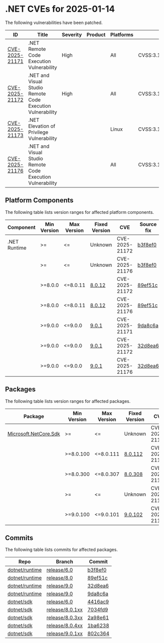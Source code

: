 # .NET CVEs for 2025-01-14

The following vulnerabilities have been patched.

| ID                | Title             | Severity      | Product       | Platforms     | CVSS                         |
| ----------------- | ----------------- | ------------- | ------------- | ------------- | ---------------------------- |
| [CVE-2025-21171][CVE-2025-21171] | .NET Remote Code Execution Vulnerability | High |  | All | CVSS:3.1/AV:N/AC:H/PR:N/UI:N/S:U/C:H/I:H/A:H |
| [CVE-2025-21172][CVE-2025-21172] | .NET and Visual Studio Remote Code Execution Vulnerability | High |  | All | CVSS:3.1/AV:N/AC:H/PR:N/UI:R/S:U/C:H/I:H/A:H |
| [CVE-2025-21173][CVE-2025-21173] | .NET Elevation of Privilege Vulnerability |  |  | Linux | CVSS:3.1/AV:L/AC:L/PR:L/UI:R/S:U/C:H/I:H/A:H/E:U/RL:O/RC:C |
| [CVE-2025-21176][CVE-2025-21176] | .NET and Visual Studio Remote Code Execution Vulnerability |  |  | All | CVSS:3.1/AV:N/AC:L/PR:N/UI:R/S:U/C:H/I:H/A:H |

## Platform Components

The following table lists version ranges for affected platform components.

| Component     | Min Version   | Max Version | Fixed Version | CVE     | Source fix |
| ------------- | ------------- | --------- | --------- | ------------- | -------- |
| .NET Runtime  | >=            | <=        | Unknown   | CVE-2025-21172 | [b3f8ef0][b3f8ef0]  |
|               | >=            | <=        | Unknown   | CVE-2025-21176 | [b3f8ef0][b3f8ef0]  |
|               | >=8.0.0       | <=8.0.11  | [8.0.12](https://github.com/dotnet/core/blob/main/release-notes/8.0/8.0.12/8.0.12.md) | CVE-2025-21172 | [89ef51c][89ef51c]  |
|               | >=8.0.0       | <=8.0.11  | [8.0.12](https://github.com/dotnet/core/blob/main/release-notes/8.0/8.0.12/8.0.12.md) | CVE-2025-21176 | [89ef51c][89ef51c]  |
|               | >=9.0.0       | <=9.0.0   | [9.0.1](https://github.com/dotnet/core/blob/main/release-notes/9.0/9.0.1/9.0.1.md) | CVE-2025-21171 | [9da8c6a][9da8c6a]  |
|               | >=9.0.0       | <=9.0.0   | [9.0.1](https://github.com/dotnet/core/blob/main/release-notes/9.0/9.0.1/9.0.1.md) | CVE-2025-21172 | [32d8ea6][32d8ea6]  |
|               | >=9.0.0       | <=9.0.0   | [9.0.1](https://github.com/dotnet/core/blob/main/release-notes/9.0/9.0.1/9.0.1.md) | CVE-2025-21176 | [32d8ea6][32d8ea6]  |

## Packages

The following table lists version ranges for affected packages.

| Package       | Min Version   | Max Version | Fixed Version | CVE     | Source fix |
| ------------- | ------------- | --------- | --------- | ------------- | -------- |
| [Microsoft.NetCore.Sdk][Microsoft.NetCore.Sdk] | >= | <= | Unknown | CVE-2025-21173 | [4416ac9][4416ac9]  |
|               | >=8.0.100     | <=8.0.111 | [8.0.112](https://www.nuget.org/packages/Microsoft.NetCore.Sdk/8.0.112) | CVE-2025-21173 | [7034fd9][7034fd9]  |
|               | >=8.0.300     | <=8.0.307 | [8.0.308](https://www.nuget.org/packages/Microsoft.NetCore.Sdk/8.0.308) | CVE-2025-21173 | [2a98e61][2a98e61]  |
|               | >=            | <=        | Unknown   | CVE-2025-21173 | [1ba6238][1ba6238]  |
|               | >=9.0.100     | <=9.0.101 | [9.0.102](https://www.nuget.org/packages/Microsoft.NetCore.Sdk/9.0.102) | CVE-2025-21173 | [802c364][802c364]  |


## Commits

The following table lists commits for affected packages.

| Repo                        | Branch            | Commit                                                   |
| --------------------------- | ----------------- | -------------------------------------------------------- |
| [dotnet/runtime][dotnet/runtime] | [release/6.0][release/6.0] | [b3f8ef0][b3f8ef0]                         |
| [dotnet/runtime][dotnet/runtime] | [release/8.0][release/8.0] | [89ef51c][89ef51c]                         |
| [dotnet/runtime][dotnet/runtime] | [release/9.0][release/9.0] | [32d8ea6][32d8ea6]                         |
| [dotnet/runtime][dotnet/runtime] | [release/9.0][release/9.0] | [9da8c6a][9da8c6a]                         |
| [dotnet/sdk][dotnet/sdk]    | [release/6.0][release/6.0] | [4416ac9][4416ac9]                              |
| [dotnet/sdk][dotnet/sdk]    | [release/8.0.1xx][release/8.0.1xx] | [7034fd9][7034fd9]                      |
| [dotnet/sdk][dotnet/sdk]    | [release/8.0.3xx][release/8.0.3xx] | [2a98e61][2a98e61]                      |
| [dotnet/sdk][dotnet/sdk]    | [release/8.0.4xx][release/8.0.4xx] | [1ba6238][1ba6238]                      |
| [dotnet/sdk][dotnet/sdk]    | [release/9.0.1xx][release/9.0.1xx] | [802c364][802c364]                      |


[CVE-2025-21171]: https://github.com/dotnet/runtime/security/advisories/GHSA-p54p-p3qm-8vgj
[CVE-2025-21172]: https://github.com/dotnet/runtime/security/advisories/GHSA-jjcv-wr2g-4rv4
[CVE-2025-21173]: https://github.com/dotnet/sdk/issues/45959
[CVE-2025-21176]: https://github.com/dotnet/runtime/security/advisories/GHSA-gjf6-3w4p-7xfh
[Microsoft.NetCore.Sdk]: https://www.nuget.org/packages/Microsoft.NetCore.Sdk
[dotnet/runtime]: https://github.com/dotnet/runtime
[release/6.0]: https://github.com/dotnet/runtime/tree/release/6.0
[b3f8ef0]: https://github.com/dotnet/runtime/commit/b3f8ef0105c079c255caa6aa31d630482db5d03c
[release/8.0]: https://github.com/dotnet/runtime/tree/release/8.0
[89ef51c]: https://github.com/dotnet/runtime/commit/89ef51c5d8f5239345127a1e282e11036e590c8b
[release/9.0]: https://github.com/dotnet/runtime/tree/release/9.0
[32d8ea6]: https://github.com/dotnet/runtime/commit/32d8ea6eecf7f192a75162645390847b14b56dbb
[9da8c6a]: https://github.com/dotnet/runtime/commit/9da8c6a4a6ea03054e776275d3fd5c752897842e
[dotnet/sdk]: https://github.com/dotnet/sdk
[4416ac9]: https://github.com/dotnet/sdk/commit/4416ac92cd8588320132c4ce0d508d78a4a26d15
[release/8.0.1xx]: https://github.com/dotnet/sdk/tree/release/8.0.1xx
[7034fd9]: https://github.com/dotnet/sdk/commit/7034fd96502b925b5f65c31e34e99116870bc59f
[release/8.0.3xx]: https://github.com/dotnet/sdk/tree/release/8.0.3xx
[2a98e61]: https://github.com/dotnet/sdk/commit/2a98e615955be9b9d0752d090c3f92f70c7d0223
[release/8.0.4xx]: https://github.com/dotnet/sdk/tree/release/8.0.4xx
[1ba6238]: https://github.com/dotnet/sdk/commit/1ba623839f23fe8857d2aa0dc23783692325deab
[release/9.0.1xx]: https://github.com/dotnet/sdk/tree/release/9.0.1xx
[802c364]: https://github.com/dotnet/sdk/commit/802c364c05180a487624fc839870677625810b10
